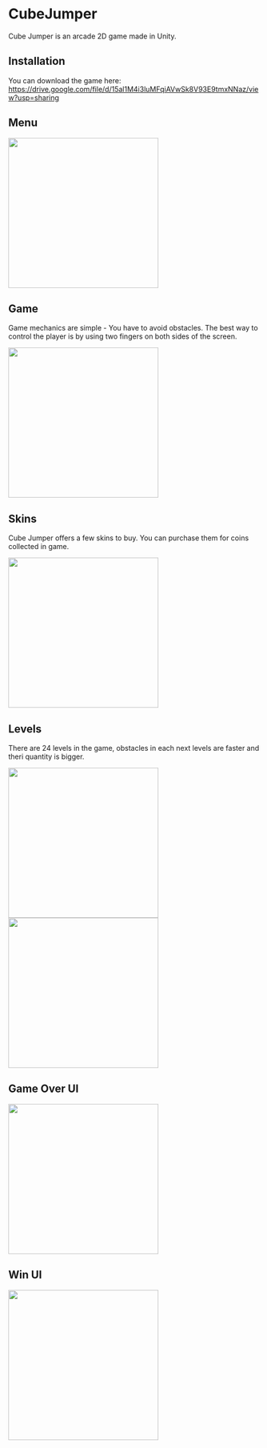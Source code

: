 # CubeJumper

Cube Jumper is an arcade 2D game made in Unity. 

## Installation
You can download the game here:
https://drive.google.com/file/d/15al1M4i3luMFqiAVwSk8V93E9tmxNNaz/view?usp=sharing

## Menu

<img src="https://github.com/Fiiranek/CubeJumper/blob/master/Images/Menu.jpg" width="300"/>

## Game
Game mechanics are simple - You have to avoid obstacles. The best way to control the player is by using two fingers on both sides of the screen.

<img src="https://github.com/Fiiranek/CubeJumper/blob/master/Images/Game.jpg" width="300"/>

## Skins
Cube Jumper offers a few skins to buy. You can purchase them for coins collected in game.

<img src="https://github.com/Fiiranek/CubeJumper/blob/master/Images/Skins.jpg" width="300"/>

## Levels
There are 24 levels in the game, obstacles in each next levels are faster and theri quantity is bigger.

<img src="https://github.com/Fiiranek/CubeJumper/blob/master/Images/Levels1.jpg" width="300"/>

<img src="https://github.com/Fiiranek/CubeJumper/blob/master/Images/Levels2.jpg" width="300"/>

## Game Over UI

<img src="https://github.com/Fiiranek/CubeJumper/blob/master/Images/GameOver.jpg" width="300"/>

## Win UI

<img src="https://github.com/Fiiranek/CubeJumper/blob/master/Images/Win.jpg" width="300"/>

